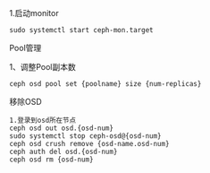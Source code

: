 1.启动monitor

```
sudo systemctl start ceph-mon.target
```

Pool管理

1、调整Pool副本数

```
ceph osd pool set {poolname} size {num-replicas}
```

移除OSD

```
1.登录到osd所在节点
ceph osd out osd.{osd-num}
sudo systemctl stop ceph-osd@{osd-num}
ceph osd crush remove {osd-name.osd-num}
ceph auth del osd.{osd-num}
ceph osd rm {osd-num}
```



